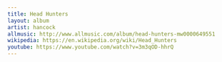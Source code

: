 ```yaml
---
title: Head Hunters
layout: album
artist: hancock
allmusic: http://www.allmusic.com/album/head-hunters-mw0000649551
wikipedia: https://en.wikipedia.org/wiki/Head_Hunters
youtube: https://www.youtube.com/watch?v=3m3qOD-hhrQ
---
```

